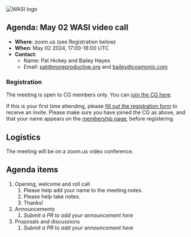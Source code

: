 ![WASI logo](https://raw.githubusercontent.com/WebAssembly/WASI/main/WASI.png)

## Agenda: May 02 WASI video call

- **Where**: zoom.us (see Registration below)
- **When**: May 02 2024, 17:00-18:00 UTC
- **Contact**:
  - Name: Pat Hickey and Bailey Hayes
  - Email: pat@moreproductive.org and bailey@cosmonic.com

### Registration

The meeting is open to CG members only. You can [join the CG here](https://www.w3.org/community/webassembly/).

If this is your first time attending, please [fill out the registration form](https://docs.google.com/forms/d/e/1FAIpQLSdpO6Lp2L_dZ2_oiDgzjKx7pb7s2YYHjeSIyfHWZZGSKoZKWQ/viewform?usp=sf_link) to receive an invite. Please make sure you have joined the CG as above, and that your name appears on the [membership page](https://www.w3.org/community/webassembly/participants), before registering.


## Logistics

The meeting will be on a zoom.us video conference.

## Agenda items

1. Opening, welcome and roll call
    1. Please help add your name to the meeting notes.
    1. Please help take notes.
    1. Thanks!
1. Announcements
    1. _Submit a PR to add your announcement here_
1. Proposals and discussions
    1. _Submit a PR to add your announcement here_
